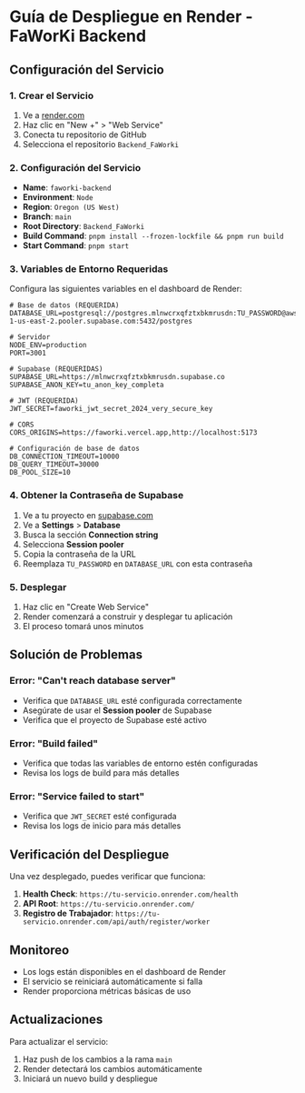 # Guía de Despliegue en Render - FaWorKi Backend

## Configuración del Servicio

### 1. Crear el Servicio
1. Ve a [render.com](https://render.com)
2. Haz clic en "New +" > "Web Service"
3. Conecta tu repositorio de GitHub
4. Selecciona el repositorio `Backend_FaWorki`

### 2. Configuración del Servicio
- **Name**: `faworki-backend`
- **Environment**: `Node`
- **Region**: `Oregon (US West)`
- **Branch**: `main`
- **Root Directory**: `Backend_FaWorki`
- **Build Command**: `pnpm install --frozen-lockfile && pnpm run build`
- **Start Command**: `pnpm start`

### 3. Variables de Entorno Requeridas

Configura las siguientes variables en el dashboard de Render:

```env
# Base de datos (REQUERIDA)
DATABASE_URL=postgresql://postgres.mlnwcrxqfztxbkmrusdn:TU_PASSWORD@aws-1-us-east-2.pooler.supabase.com:5432/postgres

# Servidor
NODE_ENV=production
PORT=3001

# Supabase (REQUERIDAS)
SUPABASE_URL=https://mlnwcrxqfztxbkmrusdn.supabase.co
SUPABASE_ANON_KEY=tu_anon_key_completa

# JWT (REQUERIDA)
JWT_SECRET=faworki_jwt_secret_2024_very_secure_key

# CORS
CORS_ORIGINS=https://faworki.vercel.app,http://localhost:5173

# Configuración de base de datos
DB_CONNECTION_TIMEOUT=10000
DB_QUERY_TIMEOUT=30000
DB_POOL_SIZE=10
```

### 4. Obtener la Contraseña de Supabase

1. Ve a tu proyecto en [supabase.com](https://supabase.com)
2. Ve a **Settings** > **Database**
3. Busca la sección **Connection string**
4. Selecciona **Session pooler**
5. Copia la contraseña de la URL
6. Reemplaza `TU_PASSWORD` en `DATABASE_URL` con esta contraseña

### 5. Desplegar

1. Haz clic en "Create Web Service"
2. Render comenzará a construir y desplegar tu aplicación
3. El proceso tomará unos minutos

## Solución de Problemas

### Error: "Can't reach database server"
- Verifica que `DATABASE_URL` esté configurada correctamente
- Asegúrate de usar el **Session pooler** de Supabase
- Verifica que el proyecto de Supabase esté activo

### Error: "Build failed"
- Verifica que todas las variables de entorno estén configuradas
- Revisa los logs de build para más detalles

### Error: "Service failed to start"
- Verifica que `JWT_SECRET` esté configurada
- Revisa los logs de inicio para más detalles

## Verificación del Despliegue

Una vez desplegado, puedes verificar que funciona:

1. **Health Check**: `https://tu-servicio.onrender.com/health`
2. **API Root**: `https://tu-servicio.onrender.com/`
3. **Registro de Trabajador**: `https://tu-servicio.onrender.com/api/auth/register/worker`

## Monitoreo

- Los logs están disponibles en el dashboard de Render
- El servicio se reiniciará automáticamente si falla
- Render proporciona métricas básicas de uso

## Actualizaciones

Para actualizar el servicio:
1. Haz push de los cambios a la rama `main`
2. Render detectará los cambios automáticamente
3. Iniciará un nuevo build y despliegue

